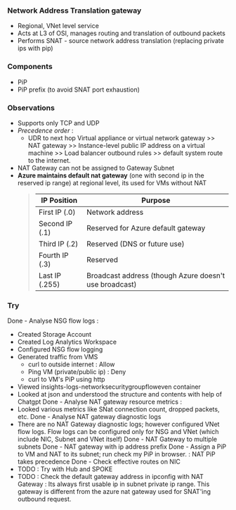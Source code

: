 ### Network Address Translation gateway
- Regional, VNet level service
- Acts at L3 of OSI, manages routing and translation of outbound packets
- Performs SNAT - source network address translation (replacing private ips with pip)

### Components
- PiP 
- PiP prefix (to avoid SNAT port exhaustion)


### Observations
- Supports only TCP and UDP
- *Precedence order* :
  - UDR to next hop Virtual appliance or virtual network gateway >> NAT gateway >> Instance-level public IP address on a virtual machine >> Load balancer outbound rules >> default system route to the internet.
- NAT Gateway can not be assigned to Gateway Subnet
- **Azure maintains default nat gateway** (one with second ip in the reserved ip range) at regional level, its used for VMs without NAT
  > | IP Position    | Purpose                                                |
  > | -------------- | ------------------------------------------------------ |
  > | First IP (.0)  | Network address                                        |
  > | Second IP (.1) | Reserved for Azure default gateway                     |
  > | Third IP (.2)  | Reserved (DNS or future use)                           |
  > | Fourth IP (.3) | Reserved                                               |
  > | Last IP (.255) | Broadcast address (though Azure doesn't use broadcast) |



### Try
Done - Analyse NSG flow logs :
  - Created Storage Account
  - Created Log Analytics Workspace
  - Configured NSG flow logging
  - Generated traffic from VMS
    - curl to outside internet : Allow
    - Ping VM (private/public ip) : Deny
    - curl to VM's PiP using http
  - Viewed insights-logs-networksecuritygroupfloweven container
  - Looked at json and understood the structure and contents with help of Chatgpt
Done - Analyse NAT gateway resource metrics :
  - Looked various metrics like SNat connection count, dropped packets, etc.
Done - Analyse NAT gateway diagnostic logs
  - There are no NAT Gateway diagnostic logs; however configured VNet flow logs. Flow logs can be configured only for NSG and VNet (which include NIC, Subnet and VNet itself)
Done - NAT Gateway to multiple subnets
Done - NAT gateway with ip address prefix
Done - Assign a PiP to VM and NAT to its subnet; run check my PiP in browser. : NAT PiP takes precedence
Done - Check effective routes on NIC
- TODO : Try with Hub and SPOKE
- TODO : Check the default gateway address in ipconfig with NAT Gateway : Its always first usable ip in subnet private ip range. This gateway is different from the azure nat gateway used for SNAT'ing outbound request.